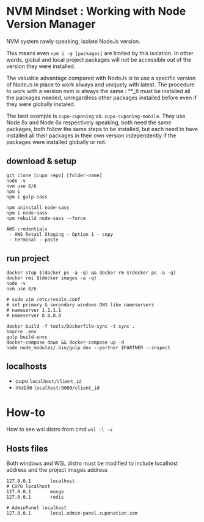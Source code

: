 # NVM Mindset : Working with Node Version Manager
NVM system rawly speaking, isolate NodeJs version.

This means even `npm i -g [packages]` are limited by this isolation. In other words, global and local project packages will not be accessible out of the version they were installed.

The valuable advantage compared with NodeJs is to use a specific version of NodeJs in place to work always and uniquely with latest. The procedure to work with a version nvm is always the same : **_It must be installed all the packages needed, unregardless other packages installed before even if they were globally instaled.

The best example is `cupo-cuponing` vs. `cupo-cuponing-mobile`. They use Node 8x and Node 6x respectively speaking, both need the same packages, both follow the same steps to be installed, but each need to have installed all their packages in their own version independently if the packages were installed globally or not.

## download & setup
```
git clone [cupo repo] [folder-name]
node -v
nvm use 8/6
npm i
npm i gulp-sass

npm uninstall node-sass
npm i node-sass
npm rebuild node-sass --force

AWS credentials 
 - AWS Retail Staging - Option 1 - copy
 - terminal - paste
```

## run project
```
docker stop $(docker ps -a -q) && docker rm $(docker ps -a -q)
docker rmi $(docker images -a -q)
node -v
nvm use 8/6

# sudo vim /etc/resolv.conf
# set primary & secondary windows DNS like nameservers
# nameserver 1.1.1.1
# nameserver 8.8.8.8

docker build -f tools/Dockerfile-sync -t sync .
source .env
gulp build-envs
docker-compose down && docker-compose up -d
node node_modules/.bin/gulp dev --partner $PARTNER --inspect
```

## localhosts
* cupo `localhost/client_id`
* mobile `localhost:9000/client_id`


# How-to
How to see wsl distro from cmd `wsl -l -v`

## Hosts files
Both windows and WSL distro must be modified to include localhost address and the project images address
```
127.0.0.1       localhost
# CUPO localhost
127.0.0.1       mongo
127.0.0.1       redis

# AdminPanel localhost
127.0.0.1       local.admin-panel.cuponation.com
```









